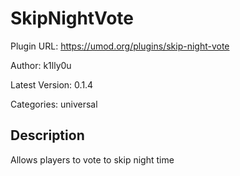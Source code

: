 # SkipNightVote

Plugin URL: https://umod.org/plugins/skip-night-vote

Author: k1lly0u

Latest Version: 0.1.4

Categories: universal

## Description

Allows players to vote to skip night time
